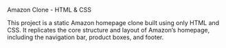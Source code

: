 Amazon Clone - HTML & CSS

This project is a static Amazon homepage clone built using only HTML and CSS. It replicates the core structure and layout of Amazon’s homepage, including the navigation bar, product boxes, and footer.
